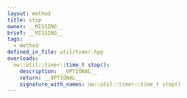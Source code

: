 ```yaml
---
layout: method
title: stop
owner: __MISSING__
brief: __MISSING__
tags:
  - method
defined_in_file: util/timer.hpp
overloads:
  nw::util::timer::time_t stop():
    description: __OPTIONAL__
    return: __OPTIONAL__
    signature_with_names: nw::util::timer::time_t stop()
---
```

